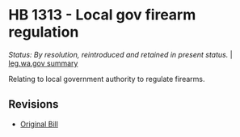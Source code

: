 # HB 1313 - Local gov firearm regulation
*Status: By resolution, reintroduced and retained in present status.* | [leg.wa.gov summary](https://app.leg.wa.gov/billsummary?BillNumber=1313&Year=2021)

Relating to local government authority to regulate firearms.

## Revisions
* [Original Bill](1/)